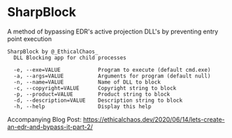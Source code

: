 # SharpBlock
A method of bypassing EDR's active projection DLL's by preventing entry point execution

```
SharpBlock by @_EthicalChaos_
  DLL Blocking app for child processes

  -e, --exe=VALUE            Program to execute (default cmd.exe)
  -a, --args=VALUE           Arguments for program (default null)
  -n, --name=VALUE           Name of DLL to block
  -c, --copyright=VALUE      Copyright string to block
  -p, --product=VALUE        Product string to block
  -d, --description=VALUE    Description string to block
  -h, --help                 Display this help
  ```

Accompanying Blog Post: https://ethicalchaos.dev/2020/06/14/lets-create-an-edr-and-bypass-it-part-2/
